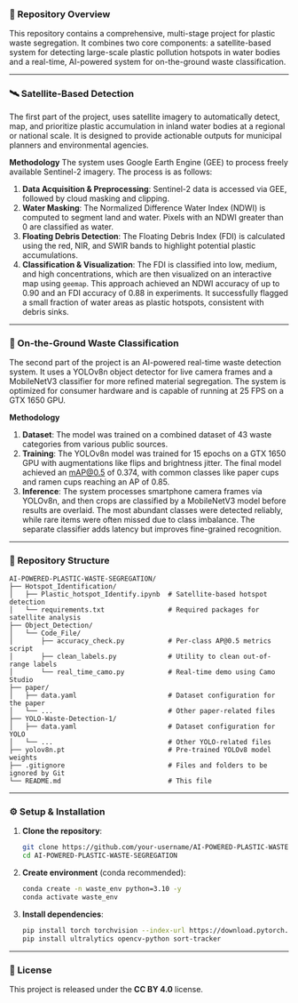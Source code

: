 ### 📁 Repository Overview

This repository contains a comprehensive, multi-stage project for plastic waste segregation. It combines two core components: a satellite-based system for detecting large-scale plastic pollution hotspots in water bodies and a real-time, AI-powered system for on-the-ground waste classification.

-----

### 🛰️ Satellite-Based Detection

The first part of the project, uses satellite imagery to automatically detect, map, and prioritize plastic accumulation in inland water bodies at a regional or national scale. It is designed to provide actionable outputs for municipal planners and environmental agencies.

**Methodology**
The system uses Google Earth Engine (GEE) to process freely available Sentinel-2 imagery. The process is as follows:

1.  **Data Acquisition & Preprocessing**: Sentinel-2 data is accessed via GEE, followed by cloud masking and clipping.
2.  **Water Masking**: The Normalized Difference Water Index (NDWI) is computed to segment land and water. Pixels with an NDWI greater than 0 are classified as water.
3.  **Floating Debris Detection**: The Floating Debris Index (FDI) is calculated using the red, NIR, and SWIR bands to highlight potential plastic accumulations.
4.  **Classification & Visualization**: The FDI is classified into low, medium, and high concentrations, which are then visualized on an interactive map using `geemap`. This approach achieved an NDWI accuracy of up to 0.90 and an FDI accuracy of 0.88 in experiments. It successfully flagged a small fraction of water areas as plastic hotspots, consistent with debris sinks.

-----

### 🤖 On-the-Ground Waste Classification

The second part of the project is an AI-powered real-time waste detection system. It uses a YOLOv8n object detector for live camera frames and a MobileNetV3 classifier for more refined material segregation. The system is optimized for consumer hardware and is capable of running at 25 FPS on a GTX 1650 GPU.

**Methodology**

1.  **Dataset**: The model was trained on a combined dataset of 43 waste categories from various public sources.
2.  **Training**: The YOLOv8n model was trained for 15 epochs on a GTX 1650 GPU with augmentations like flips and brightness jitter. The final model achieved an mAP@0.5 of 0.374, with common classes like paper cups and ramen cups reaching an AP of 0.85.
3.  **Inference**: The system processes smartphone camera frames via YOLOv8n, and then crops are classified by a MobileNetV3 model before results are overlaid. The most abundant classes were detected reliably, while rare items were often missed due to class imbalance. The separate classifier adds latency but improves fine-grained recognition.

-----

### 📂 Repository Structure

```
AI-POWERED-PLASTIC-WASTE-SEGREGATION/
├── Hotspot_Identification/
│   ├── Plastic_hotspot_Identify.ipynb  # Satellite-based hotspot detection
│   └── requirements.txt                # Required packages for satellite analysis
├── Object_Detection/
│   └── Code_File/
│       ├── accuracy_check.py           # Per-class AP@0.5 metrics script
│       ├── clean_labels.py             # Utility to clean out-of-range labels
│       └── real_time_camo.py           # Real-time demo using Camo Studio
├── paper/
│   ├── data.yaml                       # Dataset configuration for the paper
│   └── ...                             # Other paper-related files
├── YOLO-Waste-Detection-1/
│   ├── data.yaml                       # Dataset configuration for YOLO
│   └── ...                             # Other YOLO-related files
├── yolov8n.pt                          # Pre-trained YOLOv8 model weights
├── .gitignore                          # Files and folders to be ignored by Git
└── README.md                           # This file
```

-----

### ⚙️ Setup & Installation

1.  **Clone the repository**:
    ```bash
    git clone https://github.com/your-username/AI-POWERED-PLASTIC-WASTE-SEGREGATION.git
    cd AI-POWERED-PLASTIC-WASTE-SEGREGATION
    ```
2.  **Create environment** (conda recommended):
    ```bash
    conda create -n waste_env python=3.10 -y
    conda activate waste_env
    ```
3.  **Install dependencies**:
    ```bash
    pip install torch torchvision --index-url https://download.pytorch.org/whl/cu118
    pip install ultralytics opencv-python sort-tracker
    ```

-----

### 📜 License

This project is released under the **CC BY 4.0** license.